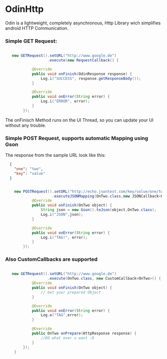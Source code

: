 # OdinHttp
Odin is a lightweight, completely asynchronous, Http Library wich simplifies android HTTP Communication.


### Simple GET Request:

```java

   new GETRequest().setURL("http://www.google.de")
				   .execute(new RequestCallback() {

            @Override
            public void onFinish(OdinResponse response) {
                Log.i("SUCCESS", response.getResponseBody());
            }

            @Override
            public void onError(String error) {
                Log.i("ERROR", error);
            }
        });

```

The onFinisch Method runs on the UI Thread, so you can update your UI without any trouble.

### Simple POST Request, supports automatic Mapping using Gson

The response from the sample URL look like this:

```json
  {
    "one": "two",
    "key": "value"
  }
```

```java

    new POSTRequest().setURL("http://echo.jsontest.com/key/value/one/two")
					 .executeJSONMapping(OnTwo.class,new JSONCallback<OnTwo>() {
            @Override
            public void onFinish(OnTwo object) {
                String json = new Gson().toJson(object,OnTwo.class);
                Log.i("JSON",json);
            }

            @Override
            public void onError(String error) {
				Log.i("TAG!", error);
            }
        });
```

### Also CustomCallbacks are supported

```java

   new GETRequest().setURL("http://www.google.de")
				   .execute(OnTwo.class, new CustomCallback<OnTwo>() {
            @Override
            public void onFinish(OnTwo object) {
                // Get your prepared Object 
            }

            @Override
            public void onError(String error) {
				Log.e("TAG",error);
            }

            @Override
            public OnTwo onPrepare(HttpResponse response) {
				//DO what ever u want :D
            }
        });
    }

```